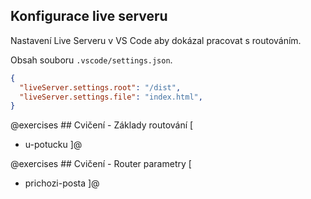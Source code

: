 ## Konfigurace live serveru

Nastavení Live Serveru v VS Code aby dokázal pracovat s routováním.

Obsah souboru `.vscode/settings.json`.

```json
{
  "liveServer.settings.root": "/dist",
  "liveServer.settings.file": "index.html",
}
```

@exercises ## Cvičení - Základy routování [

- u-potucku
  ]@

@exercises ## Cvičení - Router parametry [

- prichozi-posta
  ]@
